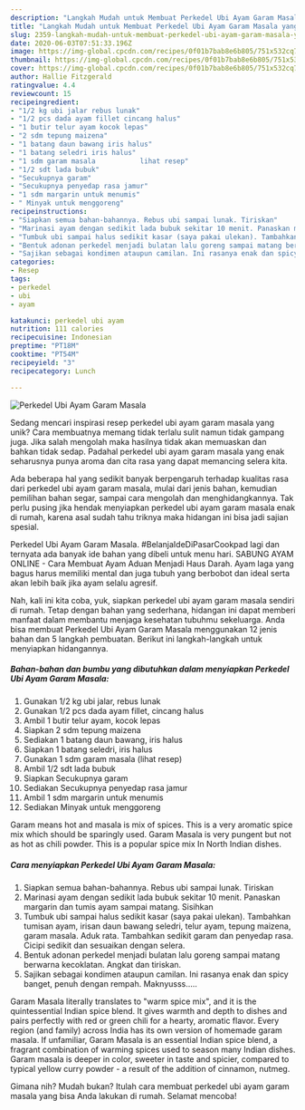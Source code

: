 ```yaml
---
description: "Langkah Mudah untuk Membuat Perkedel Ubi Ayam Garam Masala yang Bikin Ngiler"
title: "Langkah Mudah untuk Membuat Perkedel Ubi Ayam Garam Masala yang Bikin Ngiler"
slug: 2359-langkah-mudah-untuk-membuat-perkedel-ubi-ayam-garam-masala-yang-bikin-ngiler
date: 2020-06-03T07:51:33.196Z
image: https://img-global.cpcdn.com/recipes/0f01b7bab8e6b805/751x532cq70/perkedel-ubi-ayam-garam-masala-foto-resep-utama.jpg
thumbnail: https://img-global.cpcdn.com/recipes/0f01b7bab8e6b805/751x532cq70/perkedel-ubi-ayam-garam-masala-foto-resep-utama.jpg
cover: https://img-global.cpcdn.com/recipes/0f01b7bab8e6b805/751x532cq70/perkedel-ubi-ayam-garam-masala-foto-resep-utama.jpg
author: Hallie Fitzgerald
ratingvalue: 4.4
reviewcount: 15
recipeingredient:
- "1/2 kg ubi jalar rebus lunak"
- "1/2 pcs dada ayam fillet cincang halus"
- "1 butir telur ayam kocok lepas"
- "2 sdm tepung maizena"
- "1 batang daun bawang iris halus"
- "1 batang seledri iris halus"
- "1 sdm garam masala           lihat resep"
- "1/2 sdt lada bubuk"
- "Secukupnya garam"
- "Secukupnya penyedap rasa jamur"
- "1 sdm margarin untuk menumis"
- " Minyak untuk menggoreng"
recipeinstructions:
- "Siapkan semua bahan-bahannya. Rebus ubi sampai lunak. Tiriskan"
- "Marinasi ayam dengan sedikit lada bubuk sekitar 10 menit. Panaskan margarin dan tumis ayam sampai matang. Sisihkan"
- "Tumbuk ubi sampai halus sedikit kasar (saya pakai ulekan). Tambahkan tumisan ayam, irisan daun bawang seledri, telur ayam, tepung maizena, garam masala. Aduk rata. Tambahkan sedikit garam dan penyedap rasa. Cicipi sedikit dan sesuaikan dengan selera."
- "Bentuk adonan perkedel menjadi bulatan lalu goreng sampai matang berwarna kecoklatan. Angkat dan tiriskan."
- "Sajikan sebagai kondimen ataupun camilan. Ini rasanya enak dan spicy banget, penuh dengan rempah. Maknyusss....."
categories:
- Resep
tags:
- perkedel
- ubi
- ayam

katakunci: perkedel ubi ayam 
nutrition: 111 calories
recipecuisine: Indonesian
preptime: "PT18M"
cooktime: "PT54M"
recipeyield: "3"
recipecategory: Lunch

---
```



![Perkedel Ubi Ayam Garam Masala](https://img-global.cpcdn.com/recipes/0f01b7bab8e6b805/751x532cq70/perkedel-ubi-ayam-garam-masala-foto-resep-utama.jpg)

Sedang mencari inspirasi resep perkedel ubi ayam garam masala yang unik? Cara membuatnya memang tidak terlalu sulit namun tidak gampang juga. Jika salah mengolah maka hasilnya tidak akan memuaskan dan bahkan tidak sedap. Padahal perkedel ubi ayam garam masala yang enak seharusnya punya aroma dan cita rasa yang dapat memancing selera kita.

Ada beberapa hal yang sedikit banyak berpengaruh terhadap kualitas rasa dari perkedel ubi ayam garam masala, mulai dari jenis bahan, kemudian pemilihan bahan segar, sampai cara mengolah dan menghidangkannya. Tak perlu pusing jika hendak menyiapkan perkedel ubi ayam garam masala enak di rumah, karena asal sudah tahu triknya maka hidangan ini bisa jadi sajian spesial.

Perkedel Ubi Ayam Garam Masala. #BelanjaIdeDiPasarCookpad lagi dan ternyata ada banyak ide bahan yang dibeli untuk menu hari. SABUNG AYAM ONLINE - Cara Membuat Ayam Aduan Menjadi Haus Darah. Ayam laga yang bagus harus memiliki mental dan juga tubuh yang berbobot dan ideal serta akan lebih baik jika ayam selalu agresif.


Nah, kali ini kita coba, yuk, siapkan perkedel ubi ayam garam masala sendiri di rumah. Tetap dengan bahan yang sederhana, hidangan ini dapat memberi manfaat dalam membantu menjaga kesehatan tubuhmu sekeluarga. Anda bisa membuat Perkedel Ubi Ayam Garam Masala menggunakan 12 jenis bahan dan 5 langkah pembuatan. Berikut ini langkah-langkah untuk menyiapkan hidangannya.

<!--inarticleads1-->

##### Bahan-bahan dan bumbu yang dibutuhkan dalam menyiapkan Perkedel Ubi Ayam Garam Masala:

1. Gunakan 1/2 kg ubi jalar, rebus lunak
1. Gunakan 1/2 pcs dada ayam fillet, cincang halus
1. Ambil 1 butir telur ayam, kocok lepas
1. Siapkan 2 sdm tepung maizena
1. Sediakan 1 batang daun bawang, iris halus
1. Siapkan 1 batang seledri, iris halus
1. Gunakan 1 sdm garam masala           (lihat resep)
1. Ambil 1/2 sdt lada bubuk
1. Siapkan Secukupnya garam
1. Sediakan Secukupnya penyedap rasa jamur
1. Ambil 1 sdm margarin untuk menumis
1. Sediakan  Minyak untuk menggoreng


Garam means hot and masala is mix of spices. This is a very aromatic spice mix which should be sparingly used. Garam Masala is very pungent but not as hot as chili powder. This is a popular spice mix In North Indian dishes. 

<!--inarticleads2-->

##### Cara menyiapkan Perkedel Ubi Ayam Garam Masala:

1. Siapkan semua bahan-bahannya. Rebus ubi sampai lunak. Tiriskan
1. Marinasi ayam dengan sedikit lada bubuk sekitar 10 menit. Panaskan margarin dan tumis ayam sampai matang. Sisihkan
1. Tumbuk ubi sampai halus sedikit kasar (saya pakai ulekan). Tambahkan tumisan ayam, irisan daun bawang seledri, telur ayam, tepung maizena, garam masala. Aduk rata. Tambahkan sedikit garam dan penyedap rasa. Cicipi sedikit dan sesuaikan dengan selera.
1. Bentuk adonan perkedel menjadi bulatan lalu goreng sampai matang berwarna kecoklatan. Angkat dan tiriskan.
1. Sajikan sebagai kondimen ataupun camilan. Ini rasanya enak dan spicy banget, penuh dengan rempah. Maknyusss.....


Garam Masala literally translates to &#34;warm spice mix&#34;, and it is the quintessential Indian spice blend. It gives warmth and depth to dishes and pairs perfectly with red or green chili for a hearty, aromatic flavor. Every region (and family) across India has its own version of homemade garam masala. If unfamiliar, Garam Masala is an essential Indian spice blend, a fragrant combination of warming spices used to season many Indian dishes. Garam masala is deeper in color, sweeter in taste and spicier, compared to typical yellow curry powder - a result of the addition of cinnamon, nutmeg. 

Gimana nih? Mudah bukan? Itulah cara membuat perkedel ubi ayam garam masala yang bisa Anda lakukan di rumah. Selamat mencoba!

